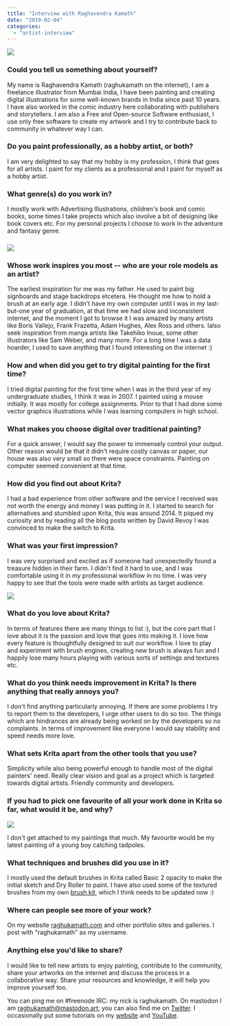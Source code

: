 ```yaml
---
title: "Interview with Raghavendra Kamath"
date: "2019-02-04"
categories: 
  - "artist-interview"
---
```


![](images/krita.jpg)

### Could you tell us something about yourself?

My name is Raghavendra Kamath (raghukamath on the internet), I am a freelance illustrator from Mumbai India, I have been painting and creating digital illustrations for some well-known brands in India since past 10 years. I have also worked in the comic industry here collaborating with publishers and storytellers. I am also a Free and Open-source Software enthusiast, I use only free software to create my artwork and I try to contribute back to community in whatever way I can.

### Do you paint professionally, as a hobby artist, or both?

I am very delighted to say that my hobby is my profession, I think that goes for all artists. I paint for my clients as a professional and I paint for myself as a hobby artist.

### What genre(s) do you work in?

I mostly work with Advertising Illustrations, children's book and comic books, some times I take projects which also involve a bit of designing like book covers etc. For my personal projects I choose to work in the adventure and fantasy genre.

### ![](images/artbook-01.jpg)

### Whose work inspires you most -- who are your role models as an artist?

The earliest inspiration for me was my father. He used to paint big signboards and stage backdrops etcetera. He thought me how to hold a brush at an early age. I didn't have my own computer until I was in my last-but-one year of graduation, at that time we had slow and inconsistent internet, and the moment I got to browse it I was amazed by many artists like Boris Vallejo, Frank Frazetta, Adam Hughes, Alex Ross and others. Ialso seek inspiration from manga artists like Takehiko Inoue, some other illustrators like Sam Weber, and many more. For a long time I was a data hoarder, I used to save anything that I found interesting on the internet :)

### How and when did you get to try digital painting for the first time?

I tried digital painting for the first time when I was in the third year of my undergraduate studies, I think it was in 2007. I painted using a mouse initially. It was mostly for college assignments. Prior to that I had done some vector graphics illustrations while I was learning computers in high school.

### What makes you choose digital over traditional painting?

For a quick answer, I would say the power to immensely control your output. Other reason would be that it didn't require costly canvas or paper, our house was also very small so there were space constraints. Painting on computer seemed convenient at that time.

### How did you find out about Krita?

I had a bad experience from other software and the service I received was not worth the energy and money I was putting in it. I started to search for alternatives and stumbled upon Krita, this was around 2014. It piqued my curiosity and by reading all the blog posts written by David Revoy I was convinced to make the switch to Krita.

### What was your first impression?

I was very surprised and excited as if someone had unexpectedly found a treasure hidden in their farm. I didn't find it hard to use, and I was comfortable using it in my professional workflow in no time. I was very happy to see that the tools were made with artists as target audience.

![](images/maharaja.jpg)

### What do you love about Krita?

In terms of features there are many things to list :), but the core part that I love about it is the passion and love that goes into making it. I love how every feature is thoughtfully designed to suit our workflow. I love to play and experiment with brush engines, creating new brush is always fun and I happily lose many hours playing with various sorts of settings and textures etc.

### What do you think needs improvement in Krita? Is there anything that really annoys you?

I don't find anything particularly annoying. If there are some problems I try to report them to the developers, I urge other users to do so too. The things which are hindrances are already being worked on by the developers so no complaints. In terms of improvement like everyone I would say stability and speed needs more love.

### What sets Krita apart from the other tools that you use?

Simplicity while also being powerful enough to handle most of the digital painters' need. Really clear vision and goal as a project which is targeted towards digital artists. Friendly community and developers.

### If you had to pick one favourite of all your work done in Krita so far, what would it be, and why?

![](images/after-school-01.jpg)

I don't get attached to my paintings that much. My favourite would be my latest painting of a young boy catching tadpoles.

### What techniques and brushes did you use in it?

I mostly used the default brushes in Krita called Basic 2 opacity to make the initial sketch and Dry Roller to paint. I have also used some of the textured brushes from my own [brush kit](https://raghukamath.com/journal/brush-pack-for-krita-v20), which I think needs to be updated now :)

### Where can people see more of your work?

On my website [raghukamath.com](https://raghukamath.com) and other portfolio sites and galleries. I post with "raghukamath" as my username.

### Anything else you'd like to share?

I would like to tell new artists to enjoy painting, contribute to the community, share your artworks on the internet and discuss the process in a collaborative way. Share your resources and knowledge, it will help you improve yourself too.

You can ping me on #freenode IRC: my nick is raghukamath. On mastodon I am [raghukamath@mastodon.art](https://mastodon.art/@raghukamath); you can also find me on [Twitter](https://twitter.com/raghukamath/). I occasionally put some tutorials on my [website](https://raghukamath.com/tutorials/) and [YouTube](https://www.youtube.com/user/Raghvendrakamath/).

